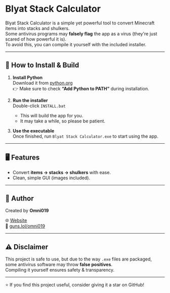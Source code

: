 # Blyat Stack Calculator

Blyat Stack Calculator is a simple yet powerful tool to convert Minecraft items into stacks and shulkers.  
Some antivirus programs may **falsely flag** the app as a virus (they're just scared of how powerful it is).  
To avoid this, you can compile it yourself with the included installer.

---

## 🚀 How to Install & Build

1. **Install Python**  
   Download it from [python.org](https://www.python.org/downloads/)  
   👉 Make sure to check **“Add Python to PATH”** during installation.

2. **Run the installer**  
   Double-click `INSTALL.bat`  
   - This will build the app for you.  
   - It may take a while, so please be patient.

3. **Use the executable**  
   Once finished, run `Blyat Stack Calculator.exe` to start using the app.

---

## 🖥️ Features
- Convert **items → stacks → shulkers** with ease.
- Clean, simple GUI (images included).

---
## 👤 Author
Created by **Omni019**  

🌐 [Website](https://omni019.rf.gd)  
🔫 [guns.lol/omni019](https://guns.lol/omni019)

---

## ⚠️ Disclaimer
This project is safe to use, but due to the way `.exe` files are packaged,  
some antivirus software may throw **false positives**.  
Compiling it yourself ensures safety & transparency.

---

⭐ If you find this project useful, consider giving it a star on GitHub!
